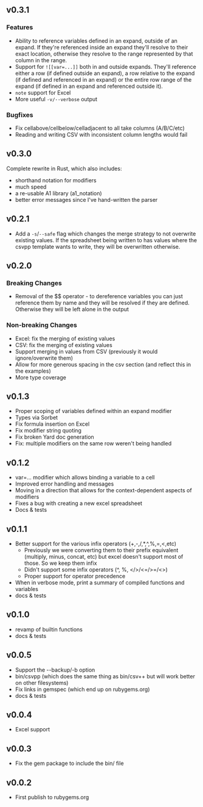 ## v0.3.1

### Features

* Ability to reference variables defined in an expand, outside of an expand.  If they're referenced inside an expand they'll resolve to their exact location, otherwise they resolve to the range represented by that column in the range.
* Support for `![[var=...]]` both in and outside expands.  They'll reference either a row (if defined outside an expand), a row relative to the expand (if defined and referenced in an expand) or the entire row range of the expand (if defined in an expand and referenced outside it).
* `note` support for Excel
* More useful `-v/--verbose` output

### Bugfixes

* Fix cellabove/cellbelow/celladjacent to all take columns (A/B/C/etc)
* Reading and writing CSV with inconsistent column lengths would fail

## v0.3.0

Complete rewrite in Rust, which also includes:

* shorthand notation for modifiers
* much speed
* a re-usable A1 library (a1\_notation)
* better error messages since I've hand-written the parser

## v0.2.1

- Add a `-s`/`--safe` flag which changes the merge strategy to not overwrite existing values.  If the spreadsheet being written to has values where the csvpp template wants to write, they will be overwritten otherwise.

## v0.2.0

### **Breaking Changes**

- Removal of the $$ operator - to dereference variables you can just reference them by name and they will be resolved if they are defined.  Otherwise they will be left alone in the output

### Non-breaking Changes

- Excel: fix the merging of existing values 
- CSV: fix the merging of existing values 
- Support merging in values from CSV (previously it would ignore/overwrite them)
- Allow for more generous spacing in the csv section (and reflect this in the examples)
- More type coverage

## v0.1.3

- Proper scoping of variables defined within an expand modifier
- Types via Sorbet
- Fix formula insertion on Excel
- Fix modifier string quoting
- Fix broken Yard doc generation
- Fix: multiple modifiers on the same row weren't being handled 

## v0.1.2

- var=... modifier which allows binding a variable to a cell
- Improved error handling and messages
- Moving in a direction that allows for the context-dependent aspects of modifiers
- Fixes a bug with creating a new excel spreadsheet
- Docs & tests

## v0.1.1

- Better support for the various infix operators (+,-,/,*,^,%,=,<,etc)
  * Previously we were converting them to their prefix equivalent (multiply, minus, concat, etc) but excel doesn't support most of those.  So we keep them infix
  * Didn't support some infix operators (^, %, </>/<=/>=/<>)
  * Proper support for operator precedence
- When in verbose mode, print a summary of compiled functions and variables
- docs & tests

## v0.1.0

- revamp of builtin functions
- docs & tests

## v0.0.5

- Support the --backup/-b option
- bin/csvpp (which does the same thing as bin/csv++ but will work better on other filesystems)
- Fix links in gemspec (which end up on rubygems.org)
- docs & tests

## v0.0.4

- Excel support

## v0.0.3

- Fix the gem package to include the bin/ file

## v0.0.2

- First publish to rubygems.org
